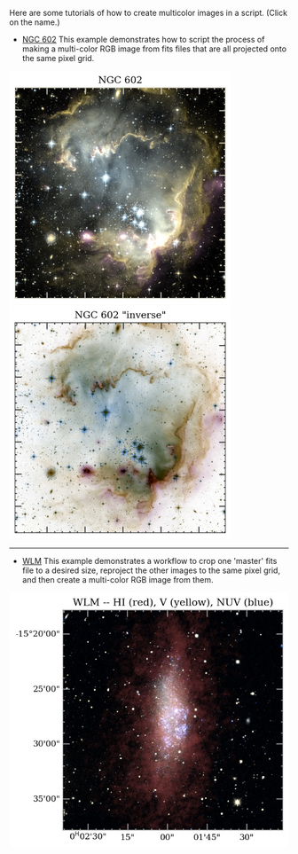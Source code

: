 
Here are some tutorials of how to create multicolor images in a script.  (Click on the name.)


- [NGC 602](./examples/ngc602.md)
This example demonstrates how to script the process of making a multi-color RGB image from fits files that are all projected onto the same pixel grid.   

<img src="./images/n602_POB.jpg" width="400"/> <img src="./images/n602_POB_inverse.jpg" width="400"/> 

------------------

- [WLM](./examples/wlm.md)
This example demonstrates a workflow to crop one 'master' fits file to a desired size, reproject the other images to the same pixel grid, and then create a multi-color RGB image from them.

![ ](./images/WLM_testplot.jpg "WLM  HI, V, and NUV in red, yellow, and blue.")









